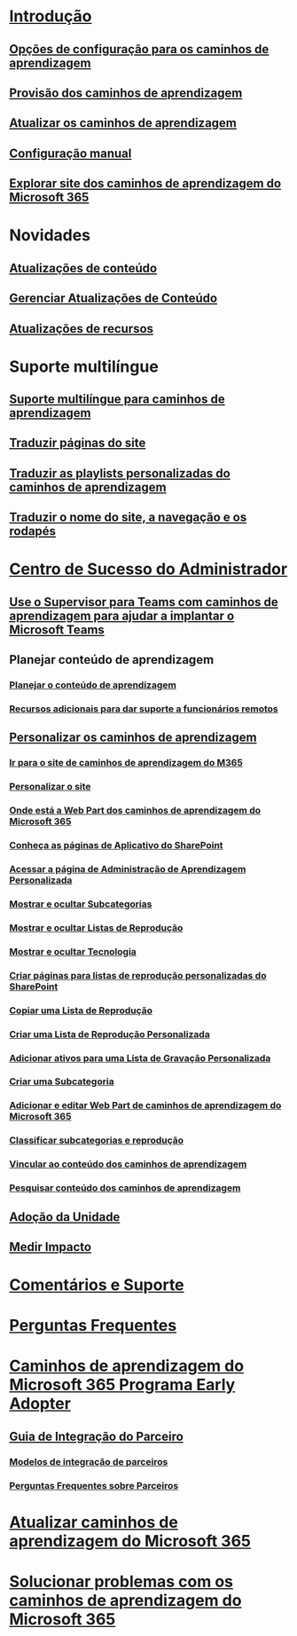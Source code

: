 # [Introdução](index.md)  
## [Opções de configuração para os caminhos de aprendizagem](custom_setupoptions.md)
## [Provisão dos caminhos de aprendizagem](custom_provision.md)
## [Atualizar os caminhos de aprendizagem](custom_update.md)
## [Configuração manual](custom_manualsetup.md)
## [Explorar site dos caminhos de aprendizagem do Microsoft 365](custom_exploresite.md)
# Novidades 
## [Atualizações de conteúdo](custom_contentupdates.md) 
## [Gerenciar Atualizações de Conteúdo](custom_contentupdatesmanage.md)
## [Atualizações de recursos](custom_featureupdates.md)
# Suporte multilíngue
## [Suporte multilíngue para caminhos de aprendizagem](custom_overview_ml.md)
## [Traduzir páginas do site](custom_translate_page_ml.md)
## [Traduzir as playlists personalizadas do caminhos de aprendizagem](custom_translate_pl_ml.md)
## [Traduzir o nome do site, a navegação e os rodapés](custom_sitenamenav_ml.md)
# [Centro de Sucesso do Administrador](custom_successcenter.md)
## [Use o Supervisor para Teams com caminhos de aprendizagem para ajudar a implantar o Microsoft Teams](custom_teamsadvisor.md)
## Planejar conteúdo de aprendizagem 
### [Planejar o conteúdo de aprendizagem](custom_plancontent.md)
### [Recursos adicionais para dar suporte a funcionários remotos](custom_plancontent_remoteresources.md)
## [Personalizar os caminhos de aprendizagem](custom_overview.md)
### [Ir para o site de caminhos de aprendizagem do M365](custom_goto.md)
### [Personalizar o site](custom_edithelp.md)
### [Onde está a Web Part dos caminhos de aprendizagem do Microsoft 365](custom_whereiswebpart.md)
### [Conheça as páginas de Aplicativo do SharePoint](custom_apppages.md)
### [Acessar a página de Administração de Aprendizagem Personalizada](custom_accessadmin.md)
### [Mostrar e ocultar Subcategorias](custom_hideshowsub.md)
### [Mostrar e ocultar Listas de Reprodução](custom_hideshowplaylists.md)
### [Mostrar e ocultar Tecnologia](custom_hideshowtech.md)
### [Criar páginas para listas de reprodução personalizadas do SharePoint](custom_createnewpage.md)
### [Copiar uma Lista de Reprodução](custom_copyplaylist.md)
### [Criar uma Lista de Reprodução Personalizada](custom_createnewplaylist.md)
### [Adicionar ativos para uma Lista de Gravação Personalizada](custom_addassets.md)
### [Criar uma Subcategoria](custom_createnewcat.md)
### [Adicionar e editar Web Part de caminhos de aprendizagem do Microsoft 365](custom_addwebpart.md)
### [Classificar subcategorias e reprodução](custom_sortsubplay.md)
### [Vincular ao conteúdo dos caminhos de aprendizagem](custom_linking.md)
### [Pesquisar conteúdo dos caminhos de aprendizagem](custom_search.md)
## [Adoção da Unidade](driveadoption.md)
## [Medir Impacto](custom_measureimpact.md)
# [Comentários e Suporte](feedback.md)
# [Perguntas Frequentes](faq.md)
# [Caminhos de aprendizagem do Microsoft 365 Programa Early Adopter](custom_partnerguide.md)
## [Guia de Integração do Parceiro](custom_partnerguide_getfam.md)
### [Modelos de integração de parceiros](custom_partnerguide_contint.md) 
### [Perguntas Frequentes sobre Parceiros](custom_partner.md)
# [Atualizar caminhos de aprendizagem do Microsoft 365](custom_update.md)
# [Solucionar problemas com os caminhos de aprendizagem do Microsoft 365](custom_troubleshooting.md) 